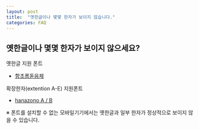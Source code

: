 ```yaml
---
layout: post
title:  "옛한글이나 몇몇 한자가 보이지 않습니다."
categories: FAQ
---
```


옛한글이나 몇몇 한자가 보이지 않으세요?
-------------------------------------

옛한글 지원 폰트

* [함초롬돋음체](http://www.hancom.com/downLoad.downPU.do?mcd=007)

확장한자(extention A-E) 지원폰트

* [hanazono A / B](http://osdn.jp/projects/hanazono-font/downloads/64385/hanazono-20160201.zip/)

※ 폰트를 설치할 수 없는 모바일기기에서는 옛한글과 일부 한자가 정상적으로 보이지 않을 수 있습니다.

